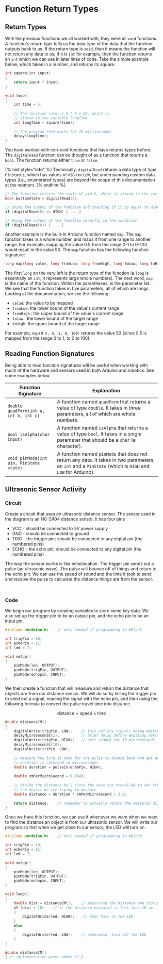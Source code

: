 # Function Return Types

## Return Types

With the previous functions we all worked with, they were all `void` functions.  A function's return type tells us the data type of the data that the function outputs back to us.  If the return type is `void`, then it means the function will not return any data to us; if it is `int` for example, then the function returns an `int` which we can use in later lines of code.  Take the simple example below, which takes in a number, and returns its square.

```cpp
int square(int input)
{
    return input * input;
}

void loop()
{
    int time = 5;
    
    // The function returns 5 * 5 = 25, which is
    // stored in the variable longTime
    int longTime = square(time);
    
    // The program then waits for 25 milliseconds
    delay(longTime);
}
```

You have worked with non-void functions that have returns types before.  The `digitalRead` function can be thought of as a function that returns a `bool`.  The function returns either `true` or `false`.

{% hint style="info" %}
Technically, `digitalRead` returns a data type of type `PinStatus`, which has values of `HIGH` or `LOW`, but understanding custom data types (i.e., enumerated types) are beyond the scope of this documentation at the moment.
{% endhint %}

```cpp
// The function returns the state of pin 8, which is stored in the variable
bool buttonState = digitalRead(8);

// Using the output of the function and checking if it is equal to HIGH
if (digitalRead(8) == HIGH) { ... }

// Using the output of the function directly in the condition
if (digitalRead(8)) { ... }
```

Another example is the built-in Arduino function named `map`.  The `map` function takes in a whole number, and maps it from one range to another range.  For example, mapping the value 0.5 from the range 0-1 to 0-100 would result in the value 50.  The `map` function has the following function signature:

```cpp
long map(long value, long fromLow, long fromHigh, long toLow, long toHigh)
```

The first `long` on the very left is the return type of the function (a `long` is essentially an `int`; it represents large whole numbers).  The next word, `map`, is the name of the function.  Within the parentheses, is the parameter list.  We see that the function takes in five parameters, all of which are longs.  Looking at the documentation, we see the following:

* `value`: the value to be mapped
* `fromLow`: the lower bound of the value's current range
* `fromHigh` : the upper bound of the value's current range
* `toLow` : the lower bound of the target range
* `toHigh`: the upper bound of the target range

For example, `map(0.5, 0, 1, 0, 100)` returns the value 50 (since 0.5 is mapped from the range 0 to 1, to 0 to 100).

## Reading Function Signatures

Being able to read function signatures will be useful when working with much of the hardware and sensors used in both Arduino and robotics.  See some examples below.

| Function Signature                      | Explanation                                                                                                                                               |
| --------------------------------------- | --------------------------------------------------------------------------------------------------------------------------------------------------------- |
| `double quadForm(int a, int b, int c)`  | A function named `quadForm` that returns a value of type `double`.  It takes in three parameters, all of which are whole numbers.                         |
| `bool isAlpha(char input)`              | A function named `isAlpha` that returns a value of type `bool`.  It takes in a single parameter that should be a `char` (a character).                    |
| `void pinMode(int pin, PinState state)` | A function named `pinMode` that does not return any data.  It takes in two parameters, an `int` and a `PinState` (which is `HIGH` and `LOW` for Arduino). |

## Ultrasonic Sensor Activity

### Circuit

Create a circuit that uses an ultrasonic distance sensor.  The sensor used in the diagram is an HC-SR04 distance sensor.  It has four pins

* VCC - should be connected to 5V power supply
* GND - should be connected to ground
* TRIG - the trigger pin; should be connected to any digital pin (the numbered pins)
* ECHO - the echo pin; should be connected to any digital pin (the numbered pins)

The way the sensor works is like echolocation.  The trigger pin sends out a pulse (an ultrasonic wave).  The pulse will bounce off of things and return to the echo pin.  We can use the speed of sound and the time it took to send and receive the pulse to calculate the distance things are from the sensor.

<figure><img src="../../../.gitbook/assets/arduino_ultrasonic_led.png" alt=""><figcaption></figcaption></figure>

<figure><img src="../../../.gitbook/assets/arduino_ultrasonic_led_schematic.png" alt=""><figcaption></figcaption></figure>

### Code

We begin our program by creating variables to store some key data.  We also set up the trigger pin to be an output pin, and the echo pin to be an input pin.

```cpp
#include <Arduino.h>    // only needed if programming in mBlock

int trigPin = 10;
int echoPin = 11;
int led = 7;

void setup()
{
    pinMode(led, OUTPUT);
    pinMode(trigPin, OUTPUT);
    pinMode(echopin, INPUT);
}
```

We then create a function that will measure and return the distance that objects are from our distance sensor.  We will do so by telling the trigger pin to send out a signal, reading the signal with the echo pin, and then using the following formula to convert the pulse travel time into distance.

$$
\text{distance} = \text{speed}\times \text{time}
$$

```cpp
double distanceCM()
{
    digitalWrite(trigPin, LOW);    // turn off any signals being emitted
    delayMicroseconds(2);          // brief delay before emitting next signal
    digitalWrite(trigPin, HIGH);   // emit signal for 10 microseconds
    delayMicroseconds(10);
    digitalWrite(triPin, LOW);
    
    // measure how long it took for the pulse to bounce back and get detected
    // duration is returned in microseconds
    double duration = pulseIn(echoPin, HIGH);
    
    double cmPerMicroSecond = 0.0343;
    
    // divide the distance by 2 since the wave has travelled to and from
    // the object we are trying to measure
    double distance = duration * cmPerMicroSecond / 2.0;
    
    return distance;    // remember to actually return the measured distance
}
```

Once we have this function, we can use it whenever we want when we want to find the distance an object is from our ultrasonic sensor.  We will write our program so that when we get close to our sensor, the LED will turn on.

```cpp
#include <Arduino.h>    // only needed if programming in mBlock

int trigPin = 10;
int echoPin = 11;
int led = 7;

void setup()
{
    pinMode(led, OUTPUT);
    pinMode(trigPin, OUTPUT);
    pinMode(echopin, INPUT);
}

void loop()
{
    double dist = distanceCM();    // measuring the distance and storing it in a variable
    if (dist < 10)    // if the distance measured is less than 10 cm
    {
        digitalWrite(led, HIGH);    // then turn on the LED
    }
    else
    {
        digitalWrite(led, LOW);    // otherwise, turn off the LED
    }
}

double distanceCM()
{ /* implementation given above */ }
```
